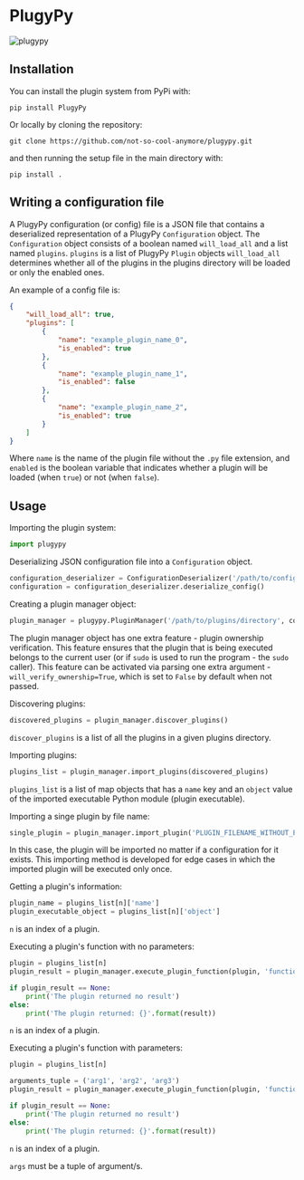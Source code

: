 # PlugyPy
![plugypy](https://socialify.git.ci/not-so-cool-anymore/plugypy/image?description=1&descriptionEditable=PlugyPy%20is%20a%20lightweight%20Python%20plugin%20system.%20It%20allows%20executing%20Python%20in%20the%20form%20of%20plugins%20during%20program%27s%20runtime.&font=KoHo&language=1&owner=1&pattern=Circuit%20Board&stargazers=1&theme=Dark)

## Installation
You can install the plugin system from PyPi with:

```
pip install PlugyPy
```

Or locally by cloning the repository:

```
git clone https://github.com/not-so-cool-anymore/plugypy.git
```
and then running the setup file in the main directory with:
```
pip install .
```

## Writing a configuration file
A PlugyPy configuration (or config) file is a JSON file that contains a deserialized representation of a PlugyPy `Configuration` object.
The `Configuration` object consists of a boolean named `will_load_all` and a list named `plugins`.
`plugins` is a list of PlugyPy `Plugin` objects  `will_load_all` determines whether all of the plugins in the plugins directory will be loaded or only the enabled ones.

An example of a config file is:
```json
{
    "will_load_all": true,
    "plugins": [
        {
            "name": "example_plugin_name_0",
            "is_enabled": true
        },
        {
            "name": "example_plugin_name_1",
            "is_enabled": false
        },
        {
            "name": "example_plugin_name_2",
            "is_enabled": true
        }
    ] 
}
```

Where `name` is the name of the plugin file without the `.py` file extension, and `enabled` is the boolean variable that indicates whether a plugin will be loaded (when `true`) or not (when `false`).

## Usage
Importing the plugin system:
```python
import plugypy
```


Deserializing JSON configuration file into a `Configuration` object.
```python
configuration_deserializer = ConfigurationDeserializer('/path/to/configuration/file')
configuration = configuration_deserializer.deserialize_config()
```


Creating a plugin manager object:
```python
plugin_manager = plugypy.PluginManager('/path/to/plugins/directory', configuration)
```
The plugin manager object has one extra feature - plugin ownership verification. This feature ensures that the plugin that is being executed
belongs to the current user (or if `sudo` is used to run the program - the `sudo` caller).
This feature can be activated via parsing one extra argument - `will_verify_ownership=True`, which is set to `False` by default when not passed.


Discovering plugins:
```python
discovered_plugins = plugin_manager.discover_plugins()
```
`discover_plugins` is a list of all the plugins in a given plugins directory.


Importing plugins:
```python
plugins_list = plugin_manager.import_plugins(discovered_plugins)
```
`plugins_list` is a list of map objects that has a `name` key and an `object` value of the imported executable Python module (plugin executable).


Importing a singe plugin by file name:
```python
single_plugin = plugin_manager.import_plugin('PLUGIN_FILENAME_WITHOUT_PY_EXTENSION')
```
In this case, the plugin will be imported no matter if a configuration for it exists. This importing method is developed for edge cases in which the imported plugin will be
executed only once.


Getting a plugin's information:
```python
plugin_name = plugins_list[n]['name']
plugin_executable_object = plugins_list[n]['object']
```
`n` is an index of a plugin.


Executing a plugin's function with no parameters:
```python
plugin = plugins_list[n]
plugin_result = plugin_manager.execute_plugin_function(plugin, 'function_name')

if plugin_result == None:
    print('The plugin returned no result')
else:
    print('The plugin returned: {}'.format(result))
```
`n` is an index of a plugin.


Executing a plugin's function with parameters:
```python
plugin = plugins_list[n]

arguments_tuple = ('arg1', 'arg2', 'arg3')
plugin_result = plugin_manager.execute_plugin_function(plugin, 'function_name', args=arguments_tuple)

if plugin_result == None:
    print('The plugin returned no result')
else:
    print('The plugin returned: {}'.format(result))
```
`n` is an index of a plugin.

`args` must be a tuple of argument/s.
